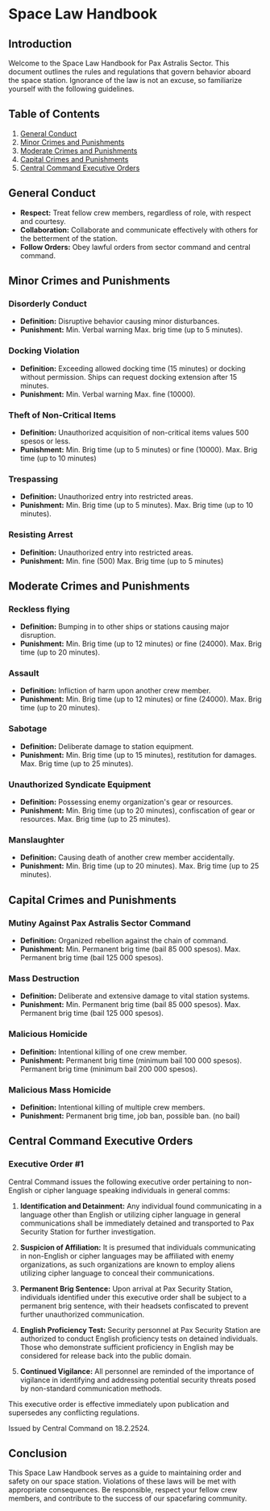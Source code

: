 # Space Law Handbook

## Introduction

Welcome to the Space Law Handbook for Pax Astralis Sector. This document outlines the rules and regulations that govern behavior aboard the space station. Ignorance of the law is not an excuse, so familiarize yourself with the following guidelines.

## Table of Contents

1. [General Conduct](#general-conduct)
2. [Minor Crimes and Punishments](#minor-crimes-and-punishments)
3. [Moderate Crimes and Punishments](#moderate-crimes-and-punishments)
4. [Capital Crimes and Punishments](#capital-crimes-and-punishments)
5. [Central Command Executive Orders](#central-command-executive-orders)

## General Conduct <a name="general-conduct"></a>

- **Respect:** Treat fellow crew members, regardless of role, with respect and courtesy.
- **Collaboration:** Collaborate and communicate effectively with others for the betterment of the station.
- **Follow Orders:** Obey lawful orders from sector command and central command.

## Minor Crimes and Punishments <a name="minor-crimes-and-punishments"></a>

### Disorderly Conduct

- **Definition:** Disruptive behavior causing minor disturbances.
- **Punishment:** Min. Verbal warning Max. brig time (up to 5 minutes).

### Docking Violation

- **Definition:** Exceeding allowed docking time (15 minutes) or docking without permission. Ships can request docking extension after 15 minutes.
- **Punishment:** Min. Verbal warning Max. fine (10000).

### Theft of Non-Critical Items

- **Definition:** Unauthorized acquisition of non-critical items values 500 spesos or less.
- **Punishment:** Min. Brig time (up to 5 minutes) or fine (10000). Max. Brig time (up to 10 minutes)

### Trespassing

- **Definition:** Unauthorized entry into restricted areas.
- **Punishment:** Min. Brig time (up to 5 minutes). Max. Brig time (up to 10 minutes).

### Resisting Arrest

- **Definition:** Unauthorized entry into restricted areas.
- **Punishment:** Min. fine (500) Max. Brig time (up to 5 minutes)

## Moderate Crimes and Punishments <a name="moderate-crimes-and-punishments"></a>

### Reckless flying

- **Definition:** Bumping in to other ships or stations causing major disruption.
- **Punishment:** Min. Brig time (up to 12 minutes) or fine (24000). Max. Brig time (up to 20 minutes).

### Assault

- **Definition:** Infliction of harm upon another crew member.
- **Punishment:** Min. Brig time (up to 12 minutes) or fine (24000). Max. Brig time (up to 20 minutes).

### Sabotage

- **Definition:** Deliberate damage to station equipment.
- **Punishment:** Min. Brig time (up to 15 minutes), restitution for damages. Max. Brig time (up to 25 minutes).

### Unauthorized Syndicate Equipment

- **Definition:** Possessing enemy organization's gear or resources.
- **Punishment:** Min. Brig time (up to 20 minutes), confiscation of gear or resources. Max. Brig time (up to 25 minutes).

### Manslaughter

- **Definition:** Causing death of another crew member accidentally.
- **Punishment:** Min. Brig time (up to 20 minutes). Max. Brig time (up to 25 minutes).

## Capital Crimes and Punishments <a name="capital-crimes-and-punishments"></a>

### Mutiny Against Pax Astralis Sector Command

- **Definition:** Organized rebellion against the chain of command.
- **Punishment:** Min. Permanent brig time (bail 85 000 spesos). Max. Permanent brig time (bail 125 000 spesos).

### Mass Destruction

- **Definition:** Deliberate and extensive damage to vital station systems.
- **Punishment:** Min. Permanent brig time (bail 85 000 spesos). Max. Permanent brig time (bail 125 000 spesos).

### Malicious Homicide

- **Definition:** Intentional killing of one crew member.
- **Punishment:** Permanent brig time (minimum bail 100 000 spesos). Permanent brig time (minimum bail 200 000 spesos).

### Malicious Mass Homicide

- **Definition:** Intentional killing of multiple crew members.
- **Punishment:** Permanent brig time, job ban, possible ban. (no bail)

## Central Command Executive Orders <a name="central-command-executive-orders"></a>

### Executive Order #1

Central Command issues the following executive order pertaining to non-English or cipher language speaking individuals in general comms:

1. **Identification and Detainment:** Any individual found communicating in a language other than English or utilizing cipher language in general communications shall be immediately detained and transported to Pax Security Station for further investigation.

2. **Suspicion of Affiliation:** It is presumed that individuals communicating in non-English or cipher languages may be affiliated with enemy organizations, as such organizations are known to employ aliens utilizing cipher language to conceal their communications.

3. **Permanent Brig Sentence:** Upon arrival at Pax Security Station, individuals identified under this executive order shall be subject to a permanent brig sentence, with their headsets confiscated to prevent further unauthorized communication.

4. **English Proficiency Test:** Security personnel at Pax Security Station are authorized to conduct English proficiency tests on detained individuals. Those who demonstrate sufficient proficiency in English may be considered for release back into the public domain.

5. **Continued Vigilance:** All personnel are reminded of the importance of vigilance in identifying and addressing potential security threats posed by non-standard communication methods.

This executive order is effective immediately upon publication and supersedes any conflicting regulations.

Issued by Central Command on 18.2.2524.

## Conclusion

This Space Law Handbook serves as a guide to maintaining order and safety on our space station. Violations of these laws will be met with appropriate consequences. Be responsible, respect your fellow crew members, and contribute to the success of our spacefaring community.
